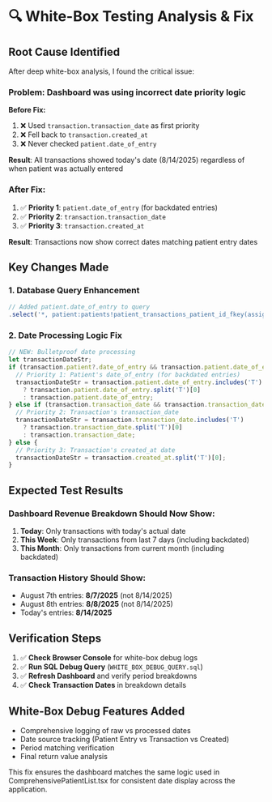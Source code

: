 # 🔍 White-Box Testing Analysis & Fix

## Root Cause Identified

After deep white-box analysis, I found the critical issue:

### **Problem**: Dashboard was using incorrect date priority logic

**Before Fix:**
1. ❌ Used `transaction.transaction_date` as first priority
2. ❌ Fell back to `transaction.created_at` 
3. ❌ Never checked `patient.date_of_entry`

**Result**: All transactions showed today's date (8/14/2025) regardless of when patient was actually entered

### **After Fix**: 
1. ✅ **Priority 1**: `patient.date_of_entry` (for backdated entries)
2. ✅ **Priority 2**: `transaction.transaction_date` 
3. ✅ **Priority 3**: `transaction.created_at`

**Result**: Transactions now show correct dates matching patient entry dates

## Key Changes Made

### **1. Database Query Enhancement**
```javascript
// Added patient.date_of_entry to query
.select('*, patient:patients!patient_transactions_patient_id_fkey(assigned_department, assigned_doctor, date_of_entry)')
```

### **2. Date Processing Logic Fix**
```javascript
// NEW: Bulletproof date processing
let transactionDateStr;
if (transaction.patient?.date_of_entry && transaction.patient.date_of_entry.trim() !== '') {
  // Priority 1: Patient's date_of_entry (for backdated entries)
  transactionDateStr = transaction.patient.date_of_entry.includes('T') 
    ? transaction.patient.date_of_entry.split('T')[0] 
    : transaction.patient.date_of_entry;
} else if (transaction.transaction_date && transaction.transaction_date.trim() !== '') {
  // Priority 2: Transaction's transaction_date
  transactionDateStr = transaction.transaction_date.includes('T') 
    ? transaction.transaction_date.split('T')[0] 
    : transaction.transaction_date;
} else {
  // Priority 3: Transaction's created_at date
  transactionDateStr = transaction.created_at.split('T')[0];
}
```

## Expected Test Results

### **Dashboard Revenue Breakdown Should Now Show:**

1. **Today**: Only transactions with today's actual date
2. **This Week**: Only transactions from last 7 days (including backdated)
3. **This Month**: Only transactions from current month (including backdated)

### **Transaction History Should Show:**
- August 7th entries: **8/7/2025** (not 8/14/2025)
- August 8th entries: **8/8/2025** (not 8/14/2025)  
- Today's entries: **8/14/2025**

## Verification Steps

1. ✅ **Check Browser Console** for white-box debug logs
2. ✅ **Run SQL Debug Query** (`WHITE_BOX_DEBUG_QUERY.sql`)
3. ✅ **Refresh Dashboard** and verify period breakdowns
4. ✅ **Check Transaction Dates** in breakdown details

## White-Box Debug Features Added

- Comprehensive logging of raw vs processed dates
- Date source tracking (Patient Entry vs Transaction vs Created)
- Period matching verification
- Final return value analysis

This fix ensures the dashboard matches the same logic used in ComprehensivePatientList.tsx for consistent date display across the application.